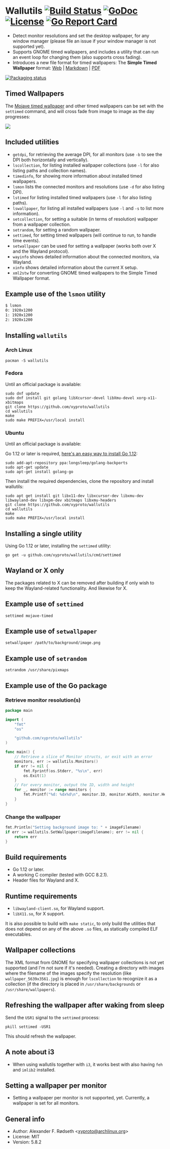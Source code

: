 # Wallutils [![Build Status](https://travis-ci.org/xyproto/wallutils.svg?branch=master)](https://travis-ci.org/xyproto/wallutils) [![GoDoc](https://godoc.org/github.com/xyproto/wallutils?status.svg)](http://godoc.org/github.com/xyproto/wallutils) [![License](http://img.shields.io/badge/license-MIT-green.svg?style=flat)](https://raw.githubusercontent.com/xyproto/wallutils/master/LICENSE) [![Go Report Card](https://goreportcard.com/badge/github.com/xyproto/wallutils)](https://goreportcard.com/report/github.com/xyproto/wallutils)

* Detect monitor resolutions and set the desktop wallpaper, for any window manager (please file an issue if your window manager is not supported yet).
* Supports GNOME timed wallpapers, and includes a utility that can run an event loop for changing them (also supports cross fading).
* Introduces a new file format for timed wallpapers: The **Simple Timed Wallpaper** format: [Web](https://github.com/xyproto/simpletimed/#specification) | [Markdown](https://github.com/xyproto/simpletimed/blob/master/stw-1.0.0.md) | [PDF](https://github.com/xyproto/simpletimed/raw/master/stw-1.0.0.pdf)

[![Packaging status](https://repology.org/badge/vertical-allrepos/wallutils.svg)](https://repology.org/project/wallutils/versions)

## Timed Wallpapers

The [Mojave timed wallpaper](https://github.com/japamax/gnome-mojave-timed-wallpaper) and other timed wallpapers can be set with the `settimed` command, and will cross fade from image to image as the day progresses:

![](https://i.redd.it/z5zx32pe3l311.gif)

## Included utilities

  * `getdpi`, for retrieving the average DPI, for all monitors (use `-b` to see the DPI both horizontally and vertically).
  * `lscollection`, for listing installed wallpaper collections (use `-l` for also listing paths and collection names).
  * `timedinfo`, for showing more information about installed timed wallpapers.
  * `lsmon` lists the connected monitors and resolutions (use `-d` for also listing DPI).
  * `lstimed` for listing installed timed wallpapers (use `-l` for also listing paths).
  * `lswallpaper`, for listing all installed wallpapers (use `-l` and `-s` to list more information).
  * `setcollection`, for setting a suitable (in terms of resolution) wallpaper from a wallpaper collection.
  * `setrandom`, for setting a random wallpaper.
  * `settimed`, for setting timed wallpapers (will continue to run, to handle time events).
  * `setwallpaper` can be used for setting a wallpaper (works both over X and the Wayland protocol).
  * `wayinfo` shows detailed information about the connected monitors, via Wayland.
  * `xinfo` shows detailed information about the current X setup.
  * `xml2stw` for converting GNOME timed wallpapers to the Simple Timed Wallpaper format.

## Example use of the `lsmon` utility

```sh
$ lsmon
0: 1920x1200
1: 1920x1200
2: 1920x1200
```

## Installing `wallutils`

### Arch Linux

    pacman -S wallutils

### Fedora

Until an official package is available:

    sudo dnf update
    sudo dnf install git golang libXcursor-devel libXmu-devel xorg-x11-xbitmaps
    git clone https://github.com/xyproto/wallutils
    cd wallutils
    make
    sudo make PREFIX=/usr/local install

### Ubuntu

Until an official package is available:

Go 1.12 or later is required, [here's an easy way to install Go 1.12](https://github.com/golang/go/wiki/Ubuntu):

    sudo add-apt-repository ppa:longsleep/golang-backports
    sudo apt-get update
    sudo apt-get install golang-go

Then install the required dependencies, clone the repository and install wallutils:

    sudo apt get install git libx11-dev libxcursor-dev libxmu-dev libwayland-dev libxpm-dev xbitmaps libxmu-headers
    git clone https://github.com/xyproto/wallutils
    cd wallutils
    make
    sudo make PREFIX=/usr/local install

## Installing a single utility

Using Go 1.12 or later, installing the `settimed` utility:

    go get -u github.com/xyproto/wallutils/cmd/settimed

## Wayland or X only

The packages related to X can be removed after building if only wish to keep the Wayland-related functionality. And likewise for X.

## Example use of `settimed`

    settimed mojave-timed

## Example use of `setwallpaper`

    setwallpaper /path/to/background/image.png

## Example use of `setrandom`

    setrandom /usr/share/pixmaps

## Example use of the Go package

### Retrieve monitor resolution(s)

~~~go
package main

import (
    "fmt"
    "os"

    "github.com/xyproto/wallutils"
)

func main() {
    // Retrieve a slice of Monitor structs, or exit with an error
    monitors, err := wallutils.Monitors()
    if err != nil {
        fmt.Fprintf(os.Stderr, "%s\n", err)
        os.Exit(1)
    }
    // For every monitor, output the ID, width and height
    for _, monitor := range monitors {
        fmt.Printf("%d: %dx%d\n", monitor.ID, monitor.Width, monitor.Height)
    }
}
~~~

### Change the wallpaper

```go
fmt.Println("Setting background image to: " + imageFilename)
if err := wallutils.SetWallpaper(imageFilename); err != nil {
    return err
}
```

## Build requirements

* Go 1.12 or later.
* A working C compiler (tested with GCC 8.2.1).
* Header files for Wayland and X.

## Runtime requirements

* `libwayland-client.so`, for Wayland support.
* `libX11.so`, for X support.

It is also possible to build with `make static`, to only build the utilities that does not depend on any of the above `.so` files, as statically compiled ELF executables.

## Wallpaper collections

The XML format from GNOME for specifying wallpaper collections is not yet supported (and I'm not sure if it's needed). Creating a directory with images where the filename of the images specify the resolution (like `wallpaper_5639x3561.jpg`) is enough for `lscollection` to recognize it as a collection (if the directory is placed in `/usr/share/backgrounds` or `/usr/share/wallpapers`).

## Refreshing the wallpaper after waking from sleep

Send the `USR1` signal to the `settimed` process:

    pkill settimed -USR1

This should refresh the wallpaper.

## A note about i3

* When using wallutils together with `i3`, it works best with also having `feh` and `imlib2` installed.

## Setting a wallpaper per monitor

* Setting a wallpaper per monitor is not supported, yet. Currently, a wallpaper is set for all monitors.

## General info

* Author: Alexander F. Rødseth &lt;xyproto@archlinux.org&gt;
* License: MIT
* Version: 5.8.2
